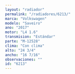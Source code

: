 ```yaml
---
layout: "radiador"
permalink: "/radiadores/6213/"
marca: "Volkswagen"
modelo: "Saveiro"
ano: "2017"
motor: "L4 1.6"
transmision: "Estándar"
parte: "M-12528"
clima: "Con clima"
alto: "24 3/4"
ancho: "16 7/16"
observaciones: ""
id: "6213"
---
```


